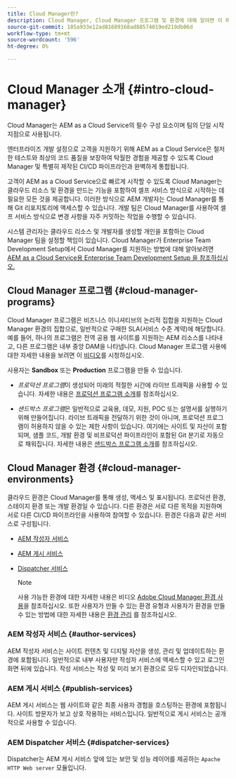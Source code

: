 ```yaml
---
title: Cloud Manager란?
description: Cloud Manager, Cloud Manager 프로그램 및 환경에 대해 알려면 이 페이지를 따르십시오.
source-git-commit: 185a933e12ad81689168ad88574019ed219db06d
workflow-type: tm+mt
source-wordcount: '596'
ht-degree: 0%

---
```



# Cloud Manager 소개 {#intro-cloud-manager}

Cloud Manager는 AEM as a Cloud Service의 필수 구성 요소이며 팀의 단일 시작 지점으로 사용됩니다.

엔터프라이즈 개발 설정으로 고객을 지원하기 위해 AEM as a Cloud Service은 철저한 테스트와 최상의 코드 품질을 보장하여 탁월한 경험을 제공할 수 있도록 Cloud Manager 및 특별히 제작된 CI/CD 파이프라인과 완벽하게 통합됩니다.

고객이 AEM as a Cloud Service으로 빠르게 시작할 수 있도록 Cloud Manager는 클라우드 리소스 및 환경을 만드는 기능을 포함하여 셀프 서비스 방식으로 시작하는 데 필요한 모든 것을 제공합니다. 이러한 방식으로 AEM 개발자는 Cloud Manager를 통해 Git 리포지토리에 액세스할 수 있습니다. 개발 팀은 Cloud Manager를 사용하여 셀프 서비스 방식으로 변경 사항을 자주 커밋하는 작업을 수행할 수 있습니다.

시스템 관리자는 클라우드 리소스 및 개발자를 생성할 개인을 포함하는 Cloud Manager 팀을 설정할 책임이 있습니다. Cloud Manager가 Enterprise Team Development Setup에서 Cloud Manager를 지원하는 방법에 대해 알아보려면 [AEM as a Cloud Service용 Enterprise Team Development Setup 을 참조하십시오.](/help/implementing/cloud-manager/enterprise-team-dev-setup.md)

## Cloud Manager 프로그램 {#cloud-manager-programs}

Cloud Manager 프로그램은 비즈니스 이니셔티브의 논리적 집합을 지원하는 Cloud Manager 환경의 집합으로, 일반적으로 구매한 SLA(서비스 수준 계약)에 해당합니다. 예를 들어, 하나의 프로그램은 전역 공용 웹 사이트를 지원하는 AEM 리소스를 나타내고, 다른 프로그램은 내부 중앙 DAM을 나타냅니다. Cloud Manager 프로그램 사용에 대한 자세한 내용을 보려면 이 [비디오](https://experienceleague.adobe.com/docs/experience-manager-learn/cloud-service/cloud-manager/programs.html?lang=en)를 시청하십시오.

사용자는 **Sandbox** 또는 **Production** 프로그램을 만들 수 있습니다.

* *프로덕션 프로그램*이 생성되어 미래의 적절한 시간에 라이브 트래픽을 사용할 수 있습니다.
자세한 내용은 [프로덕션 프로그램 소개](/help/onboarding/getting-access-to-aem-in-cloud/introduction-production-programs.md)를 참조하십시오.

* *샌드박스 프로그램*은 일반적으로 교육용, 데모, 지원, POC 또는 설명서를 실행하기 위해 만들어집니다. 라이브 트래픽을 전달하기 위한 것이 아니며, 프로덕션 프로그램이 허용하지 않을 수 있는 제한 사항이 있습니다. 여기에는 사이트 및 자산이 포함되며, 샘플 코드, 개발 환경 및 비프로덕션 파이프라인이 포함된 Git 분기로 자동으로 채워집니다.
자세한 내용은 [샌드박스 프로그램 소개](/help/onboarding/getting-access-to-aem-in-cloud/introduction-sandbox-programs.md)를 참조하십시오.

## Cloud Manager 환경 {#cloud-manager-environments}

클라우드 환경은 Cloud Manager를 통해 생성, 액세스 및 표시됩니다. 프로덕션 환경, 스테이지 환경 또는 개발 환경일 수 있습니다. 다른 환경은 서로 다른 목적을 지원하며 서로 다른 CI/CD 파이프라인을 사용하여 참여할 수 있습니다. 환경은 다음과 같은 서비스로 구성됩니다.

* [AEM 작성자 서비스](#author-services)
* [AEM 게시 서비스](#publish-services)
* [Dispatcher 서비스](#dispatcher-services)

   >[!NOTE]
   > 사용 가능한 환경에 대한 자세한 내용은 비디오 [Adobe Cloud Manager 환경 사용](https://experienceleague.adobe.com/docs/experience-manager-learn/cloud-service/cloud-manager/environments.html?lang=en#cloud-manager)을 참조하십시오. 또한 사용자가 만들 수 있는 환경 유형과 사용자가 환경을 만들 수 있는 방법에 대한 자세한 내용은 [환경 관리](https://experienceleague.adobe.com/docs/experience-manager-cloud-service/implementing/using-cloud-manager/manage-environments.html?lang=en) 를 참조하십시오.

### AEM 작성자 서비스 {#author-services}

AEM 작성자 서비스는 사이트 컨텐츠 및 디지털 자산을 생성, 관리 및 업데이트하는 환경에 포함됩니다. 일반적으로 내부 사용자만 작성자 서비스에 액세스할 수 있고 로그인 화면 뒤에 있습니다. 작성 서비스는 작성 및 미리 보기 환경으로 모두 디자인되었습니다.

### AEM 게시 서비스 {#publish-services}

AEM 게시 서비스는 웹 사이트와 같은 최종 사용자 경험을 호스팅하는 환경에 포함됩니다. 사이트 방문자가 보고 상호 작용하는 서비스입니다. 일반적으로 게시 서비스는 공개적으로 사용할 수 있습니다.

### AEM Dispatcher 서비스 {#dispatcher-services}

Dispatcher는 AEM 게시 서비스 앞에 있는 보안 및 성능 레이어를 제공하는 `Apache HTTP Web server` 모듈입니다.